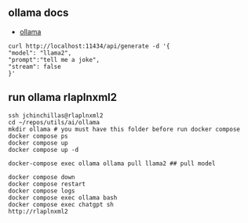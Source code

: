## ollama docs

- [ollama](https://github.com/jmorganca/ollama)

```
curl http://localhost:11434/api/generate -d '{
"model": "llama2",
"prompt":"tell me a joke",
"stream": false
}'

```

## run ollama rlaplnxml2

```
ssh jchinchillas@rlaplnxml2
cd ~/repos/utils/ai/ollama
mkdir ollama # you must have this folder before run docker compose
docker compose ps
docker compose up
docker compose up -d

docker-compose exec ollama ollama pull llama2 ## pull model

docker compose down
docker compose restart
docker compose logs
docker compose exec ollama bash
docker compose exec chatgpt sh
http://rlaplnxml2
```
